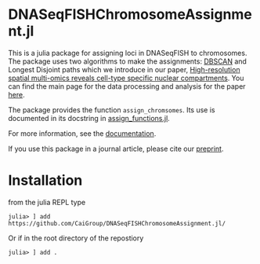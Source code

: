 # DNASeqFISHChromosomeAssignment.jl

This is a julia package for assigning loci in DNASeqFISH to chromosomes. The package uses two algorithms to make the assignments: [DBSCAN](https://en.wikipedia.org/wiki/DBSCAN) and Longest Disjoint paths which we introduce in our paper, [High-resolution spatial multi-omics reveals cell-type specific nuclear compartments](https://www.biorxiv.org/content/10.1101/2023.05.07.539762v1.abstract). You can find the main page for the data processing and analysis for the paper [here](https://github.com/CaiGroup/dna-seqfish-plus-multi-omics/tree/main).

The package provides the function <code>assign_chromsomes</code>. Its use is documented in its docstring in [assign_functions.jl](https://github.com/CaiGroup/DNASeqFISHChromosomeAssignment/blob/main/src/assignment_functions.jl).

For more information, see the [documentation](https://caigroup.github.io/DNASeqFISHChromosomeAssignment.jl/).

If you use this package in a journal article, please cite our [preprint](https://www.biorxiv.org/content/10.1101/2023.05.07.539762v1.abstract).


# Installation

from the julia REPL type
```
julia> ] add https://github.com/CaiGroup/DNASeqFISHChromosomeAssignment.jl/
```
Or if in the root directory of the repostiory
```
julia> ] add .
```
